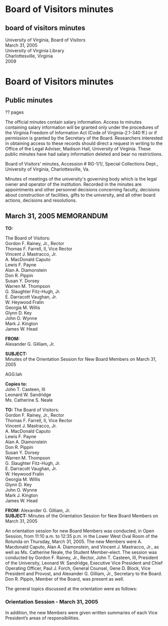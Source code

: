 <!-- llmmeta -->
<script type="application/ld+json">
{
"@context": "http://schema.org",
"@type": "Meeting",
"name": "Board Minutes",
"startDate": "2005-03-31T11:10:00-05:00",
"endDate": "2005-03-31T12:35:00-05:00",
"location": {
"@type": "Place",
"name": "Lower West Oval Room, Rotunda",
"address": {
"@type": "PostalAddress",
"addressLocality": "Charlottesville",
"addressRegion": "Virginia",
"addressCountry": "United States"
}
},
"organizer": {
"@type": "Person",
"name": "Gordon F. Rainey, Jr.",
"jobTitle": "Rector"
},
"keywords": "Board of Visitors, University of Virginia, orientation session, new board members",
"description": "Minutes of the Orientation Session for New Board Members conducted on March 31, 2005, detailing discussions and topics covered.",
"attendee": \[
{
"@type": "Person",
"name": "Gordon F. Rainey, Jr."
},
{
"@type": "Person",
"name": "Thomas F. Farrell, II"
},
{
"@type": "Person",
"name": "Vincent J. Mastracco, Jr."
},
{
"@type": "Person",
"name": "A. MacDonald Caputo"
},
{
"@type": "Person",
"name": "Lewis F. Payne"
},
{
"@type": "Person",
"name": "Alan A. Diamonstein"
},
{
"@type": "Person",
"name": "Don R. Pippin"
},
{
"@type": "Person",
"name": "Susan Y. Dorsey"
},
{
"@type": "Person",
"name": "Warren M. Thompson"
},
{
"@type": "Person",
"name": "G. Slaughter Fitz-Hugh, Jr."
},
{
"@type": "Person",
"name": "E. Darracott Vaughan, Jr."
},
{
"@type": "Person",
"name": "W. Heywood Fralin"
},
{
"@type": "Person",
"name": "Georgia M. Willis"
},
{
"@type": "Person",
"name": "Glynn D. Key"
},
{
"@type": "Person",
"name": "John O. Wynne"
},
{
"@type": "Person",
"name": "Mark J. Kington"
},
{
"@type": "Person",
"name": "James W. Head"
},
{
"@type": "Person",
"name": "Catherine S. Neale"
},
{
"@type": "Person",
"name": "John T. Casteen, III"
},
{
"@type": "Person",
"name": "Leonard W. Sandridge"
},
{
"@type": "Person",
"name": "Paul J. Forch"
},
{
"@type": "Person",
"name": "Gene D. Block"
},
{
"@type": "Person",
"name": "Alexander G. Gilliam, Jr."
}
],
"about": \[
{
"@type": "EducationalOrganization",
"name": "University of Virginia"
},
{
"@type": "GovernmentOrganization",
"name": "Board of Visitors"
}
]
}

</script>
<!-- llmformatted -->
# Board of Visitors minutes

## board of visitors minutes

University of Virginia, Board of Visitors\
March 31, 2005\
University of Virginia Library\
Charlottesville, Virginia\
2009

# Board of Visitors minutes

## Public minutes

?? pages

The official minutes contain salary information. Access to minutes containing salary information will be granted only under the procedures of the Virginia Freedom of Information Act (Code of Virginia-2.1-340 ff.) or if permission is granted by the Secretary of the Board. Researchers interested in obtaining access to these records should direct a request in writing to the Office of the Legal Adviser, Madison Hall, University of Virginia. These public minutes have had salary information deleted and bear no restrictions.

Board of Visitors' minutes, Accession # RG-1/1/, Special Collections Dept., University of Virginia, Charlottesville, Va.

Minutes of meetings of the university's governing body which is the legal owner and operator of the institution. Recorded in the minutes are appointments and other personnel decisions concerning faculty, decisions about construction of facilities, gifts to the university, and all other board actions, decisions and resolutions.

## March 31, 2005 MEMORANDUM

**TO:**

The Board of Visitors:\
Gordon F. Rainey, Jr., Rector\
Thomas F. Farrell, II, Vice Rector\
Vincent J. Mastracco, Jr.\
A. MacDonald Caputo\
Lewis F. Payne\
Alan A. Diamonstein\
Don R. Pippin\
Susan Y. Dorsey\
Warren M. Thompson\
G. Slaughter Fitz-Hugh, Jr.\
E. Darracott Vaughan, Jr.\
W. Heywood Fralin\
Georgia M. Willis\
Glynn D. Key\
John O. Wynne\
Mark J. Kington\
James W. Head

**FROM:**\
Alexander G. Gilliam, Jr.

**SUBJECT:**\
Minutes of the Orientation Session for New Board Members on March 31, 2005

AGG:lah

**Copies to:**\
John T. Casteen, III\
Leonard W. Sandridge\
Ms. Catherine S. Neale

**TO:** The Board of Visitors:\
Gordon F. Rainey, Jr., Rector\
Thomas F. Farrell, II, Vice Rector\
Vincent J. Mastracco, Jr.\
A. MacDonald Caputo\
Lewis F. Payne\
Alan A. Diamonstein\
Don R. Pippin\
Susan Y. Dorsey\
Warren M. Thompson\
G. Slaughter Fitz-Hugh, Jr.\
E. Darracott Vaughan, Jr.\
W. Heywood Fralin\
Georgia M. Willis\
Glynn D. Key\
John O. Wynne\
Mark J. Kington\
James W. Head

**FROM:** Alexander G. Gilliam, Jr.\
**SUBJECT:** Minutes of the Orientation Session for New Board Members on March 31, 2005

An orientation session for new Board Members was conducted, in Open Session, from 11:10 a.m. to 12:35 p.m. in the Lower West Oval Room of the Rotunda on Thursday, March 31, 2005. The new Members were A. Macdonald Caputo, Alan A. Diamonstein, and Vincent J. Mastracco, Jr., as well as Ms. Catherine Neale, the Student Member-elect. The session was conducted by Gordon F. Rainey, Jr., Rector, John T. Casteen, III, President of the University, Leonard W. Sandridge, Executive Vice President and Chief Operating Officer, Paul J. Forch, General Counsel, Gene D. Block, Vice President and Provost, and Alexander G. Gilliam, Jr., Secretary to the Board. Don R. Pippin, Member of the Board, was present as well.

The general topics discussed at the orientation were as follows:

### Orientation Session - March 31, 2005

In addition, the new Members were given written summaries of each Vice President’s areas of responsibilities.

